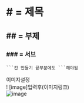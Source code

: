 # # = 제목
## ## = 부제
### ### = 서브


```
```칸 만들기 끝부분에도 ```해야됨
```

이미지설정
<br />
! [image]입력후(이미지링크)
<br />
![image](https://user-images.githubusercontent.com/73012354/118224993-2e17d880-b4bf-11eb-981a-cda48963a0a9.png)
